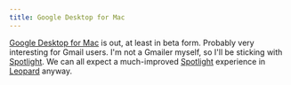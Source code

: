 ```yaml
---
title: Google Desktop for Mac
---
```


[Google Desktop for Mac](http://desktop.google.com/mac/) is out, at least in beta form. Probably very interesting for Gmail users. I'm not a Gmailer myself, so I'll be sticking with [Spotlight](http://www.wincent.com/knowledge-base/Spotlight). We can all expect a much-improved [Spotlight](http://www.wincent.com/knowledge-base/Spotlight) experience in [Leopard](http://www.wincent.com/knowledge-base/Leopard) anyway.
